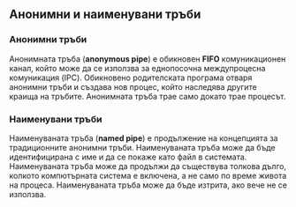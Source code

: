 ## Анонимни и наименувани тръби

### Анонимни тръби

Анонимната тръба (**anonymous pipe**) е обикновен **FIFO** комуникационен канал, който може да се използва за еднопосочна междупроцесна комуникация (IPC). Обикновено родителската програма отваря анонимни тръби и създава нов процес, който наследява другите краища на тръбите. Анонимната тръба трае само докато трае процесът.

### Наименувани тръби

Наименуваната тръба (**named pipe**) е продължение на концепцията за традиционните анонимни тръби. Наименуваната тръба може да бъде идентифицирана с име и да се покаже като файл в системата. Наименуваната тръба може да продължи да съществува толкова дълго, колкото компютърната система е включена, а не само по време живота на процеса. Наименуваната тръба може да бъде изтрита, ако вече не се използва.
